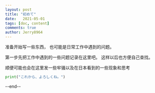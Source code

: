 ```yaml
---
layout: post
title: "初めて"
date:   2021-05-01
tags: [doc, content]
comments: true
author: Jerry8964
---
```

准备开始写一些东西，
也可能是日常工作中遇到的问题。

第一步先把工作中遇到的一些问题记录在这里吧。
这样以后也方便自己查找。

顺便可能也会在这里发一些牢骚以及在日本看到的一些现象和思考

```python
print("これから、よろしくね。")
```



--end--

